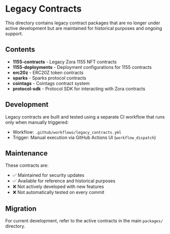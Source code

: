 # Legacy Contracts

This directory contains legacy contract packages that are no longer under active development but are maintained for historical purposes and ongoing support.

## Contents

- **1155-contracts** - Legacy Zora 1155 NFT contracts
- **1155-deployments** - Deployment configurations for 1155 contracts
- **erc20z** - ERC20Z token contracts
- **sparks** - Sparks protocol contracts
- **cointags** - Cointags contract system
- **protocol-sdk** - Protocol SDK for interacting with Zora contracts

## Development

Legacy contracts are built and tested using a separate CI workflow that runs only when manually triggered:

- Workflow: `.github/workflows/legacy_contracts.yml`
- Trigger: Manual execution via GitHub Actions UI (`workflow_dispatch`)

## Maintenance

These contracts are:
- ✅ Maintained for security updates
- ✅ Available for reference and historical purposes
- ❌ Not actively developed with new features
- ❌ Not automatically tested on every commit

## Migration

For current development, refer to the active contracts in the main `packages/` directory.
